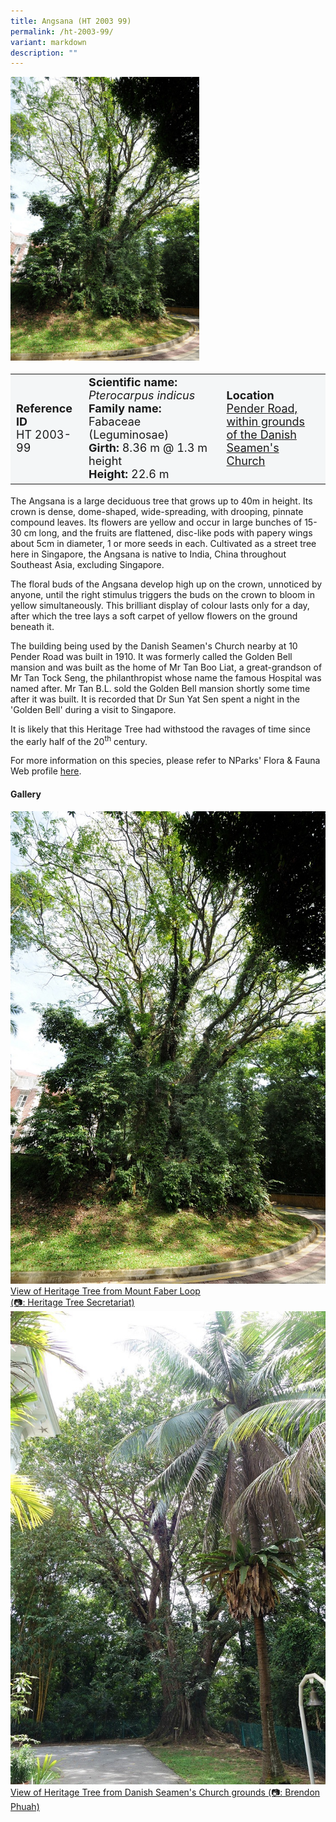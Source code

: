 ```yaml
---
title: Angsana (HT 2003 99)
permalink: /ht-2003-99/
variant: markdown
description: ""
---
```

<div class="isomer-image-wrapper">
<img style="width: 60%" src="/images/Heritage_trees_photos/pteind_ht2003-99_habit.jpg">
</div><table style="minWidth: 100px; font-size: 18px; background: #F4F6F7">
<tbody><tr>
<td rowspan="1" colspan="1">
<strong>Reference ID</strong>
<br>HT 2003-99
</td>
<td rowspan="1" colspan="1">
	<strong>Scientific name:</strong> <em>Pterocarpus indicus</em>
<br><strong>Family name: </strong>Fabaceae (Leguminosae)
<br><strong>Girth: </strong>8.36 m @ 1.3 m height
<br><strong>Height: </strong>22.6 m
</td>
<td rowspan="1" colspan="1">
<strong>Location</strong><a href="https://www.onemap.gov.sg/?lat=1.273071000000389&amp;lng=103.81509700000404">
 <br>Pender Road, within grounds<br>of the Danish Seamen's Church</a>
</td>
</tr>
</tbody>
</table>
<p>The Angsana is a large deciduous tree that grows up to 40m in height. Its crown is dense, dome-shaped, wide-spreading, with drooping, pinnate compound leaves. Its flowers are yellow and occur in large bunches of 15-30 cm long, and the fruits are flattened, disc-like pods with papery wings about 5cm in diameter, 1 or more seeds in each. Cultivated as a street tree here in Singapore, the Angsana is native to India, China throughout Southeast Asia, excluding Singapore.</p>
  
<p>The floral buds of the Angsana develop high up on the crown, unnoticed by anyone, until the right stimulus triggers the buds on the crown to bloom in yellow simultaneously. This brilliant display of colour lasts only for a day, after which the tree lays a soft carpet of yellow flowers on the ground beneath it.</p>
	
<p>The building being used by the Danish Seamen's Church nearby at 10 Pender Road was built in 1910. It was formerly called the Golden Bell mansion and was built as the home of Mr Tan Boo Liat, a great-grandson of Mr Tan Tock Seng, the philanthropist whose name the famous Hospital was named after. Mr Tan B.L. sold the Golden Bell mansion shortly some time after it was built. It is recorded that Dr Sun Yat Sen spent a night in the 'Golden Bell' during a visit to Singapore.</p>

<p>It is likely that this Heritage Tree had withstood the ravages of time since the early half of the 20<sup>th</sup> century.</p>

<p>For more information on this species, please refer to NParks' Flora &amp; Fauna Web profile <a href="https://www.nparks.gov.sg/florafaunaweb/flora/3/0/3093">here</a>.</p>

<h4><b>Gallery</b></h4>
<div class="isomer-card-grid">
<a href="/images/Heritage_trees_photos/pteind_ht2003-99_habit.jpg" class="isomer-card">
<div class="isomer-card-image">
<div class="isomer-image-wrapper"><img src="/images/Heritage_trees_photos/pteind_ht2003-99_habit.jpg"></div></div>
<div class="isomer-card-body"><div class="isomer-card-description">View of Heritage Tree from Mount Faber Loop<br>(📷: Heritage Tree Secretariat)</div></div></a>

<a href="/images/Heritage_trees_photos/pteind_ht2003-99_front.jpg" class="isomer-card">
<div class="isomer-card-image">
<div class="isomer-image-wrapper"><img src="/images/Heritage_trees_photos/pteind_ht2003-99_front.jpg"></div></div>
<div class="isomer-card-body"><div class="isomer-card-description">View of Heritage Tree from Danish Seamen's Church grounds (📷: Brendon Phuah)</div></div></a></div>